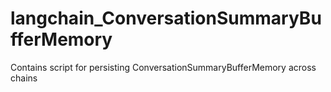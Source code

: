 # langchain_ConversationSummaryBufferMemory
Contains script for persisting ConversationSummaryBufferMemory across chains
